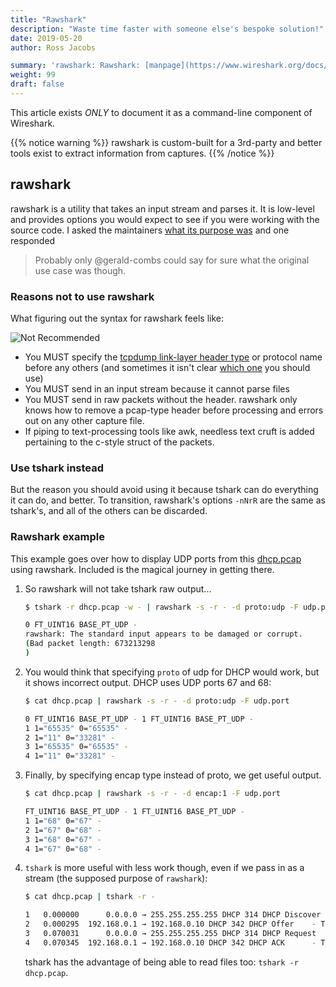 ```yaml
---
title: "Rawshark"
description: "Waste time faster with someone else's bespoke solution!"
date: 2019-05-20
author: Ross Jacobs

summary: 'rawshark: Rawshark: [manpage](https://www.wireshark.org/docs/man-pages/rawshark.html) | [Wireshark Docs](https://www.wireshark.org/docs/wsug_html_chunked/AppToolsrawshark.html) | [code](https://github.com/wireshark/wireshark/blob/master/rawshark.c)'
weight: 99
draft: false
---
```


This article exists *ONLY* to document it as a command-line component of Wireshark.

{{% notice warning %}}
rawshark is custom-built for a 3rd-party and better tools exist to extract information from captures.
{{% /notice %}}

## rawshark

rawshark is a utility that takes an input stream and parses it. It is low-level and provides options you would expect to see if you were working
with the source code. I asked the maintainers [what its purpose was](https://ask.wireshark.org/question/8041/what-is-the-purpose-of-rawshark/)
and one responded

> Probably only @gerald-combs could say for sure what the original use case was though.

### Reasons not to use rawshark

What figuring out the syntax for rawshark feels like:

<img src="https://media2.giphy.com/media/d31vYmpaCrKs9Z6w/giphy.gif" alt="Not Recommended">

- You MUST specify the [tcpdump link-layer header
  type](https://www.tcpdump.org/linktypes.html) or protocol name before any
  others (and sometimes it isn't clear [which
  one](https://stackoverflow.com/questions/14092321/rawshark-output-format-for-802-11-and-radiotap-headers)
  you should use)
- You MUST send in an input stream because it cannot parse files
- You MUST send in raw packets without the header. rawshark only knows how to
  remove a pcap-type header before processing and errors out on any other
  capture file.
- If piping to text-processing tools like awk, needless text cruft is added
  pertaining to the c-style struct of the packets.

### Use tshark instead

But the reason you should avoid using it because tshark can do everything it can
do, and better. To transition, rawshark's options `-nNrR` are the same as
tshark's, and all of the others can be discarded.

### Rawshark example

This example goes over how to display UDP ports from this
[dhcp.pcap](https://wiki.wireshark.org/SampleCaptures?action=AttachFile&do=get&target=dhcp.pcap) using rawshark.
Included is the magical journey in getting there.

1. So rawshark will not take tshark raw output...

	```bash
    $ tshark -r dhcp.pcap -w - | rawshark -s -r - -d proto:udp -F udp.port
	
    0 FT_UINT16 BASE_PT_UDP - 
	rawshark: The standard input appears to be damaged or corrupt.
	(Bad packet length: 673213298
	)
	```
	
2. You would think that specifying `proto` of udp for DHCP would work, but it
  shows incorrect output. DHCP uses UDP ports 67 and 68:

    ```bash
	$ cat dhcp.pcap | rawshark -s -r - -d proto:udp -F udp.port
	
	0 FT_UINT16 BASE_PT_UDP - 1 FT_UINT16 BASE_PT_UDP - 
	1 1="65535" 0="65535" -
	2 1="11" 0="33281" -
	3 1="65535" 0="65535" -
	4 1="11" 0="33281" -
	```

3. Finally, by specifying encap type instead of proto, we get useful output.

	```bash
	$ cat dhcp.pcap | rawshark -s -r - -d encap:1 -F udp.port
	
	FT_UINT16 BASE_PT_UDP - 1 FT_UINT16 BASE_PT_UDP - 
	1 1="68" 0="67" -
	2 1="67" 0="68" -
	3 1="68" 0="67" -
	4 1="67" 0="68" -
	```

4. `tshark` is more useful with less work though, even if we pass in as a stream
	(the supposed purpose of `rawshark`):
	
	```bash
	$ cat dhcp.pcap | tshark -r -
	
	1   0.000000      0.0.0.0 → 255.255.255.255 DHCP 314 DHCP Discover - Transaction ID 0x3d1d
    2   0.000295  192.168.0.1 → 192.168.0.10 DHCP 342 DHCP Offer    - Transaction ID 0x3d1d
    3   0.070031      0.0.0.0 → 255.255.255.255 DHCP 314 DHCP Request  - Transaction ID 0x3d1e
    4   0.070345  192.168.0.1 → 192.168.0.10 DHCP 342 DHCP ACK      - Transaction ID 0x3d1e
	```
	
	tshark has the advantage of being able to read files too: `tshark -r dhcp.pcap`.
